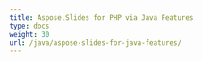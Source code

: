 ```yaml
---
title: Aspose.Slides for PHP via Java Features
type: docs
weight: 30
url: /java/aspose-slides-for-java-features/
---
```


